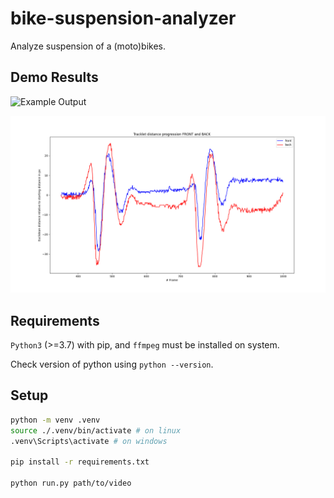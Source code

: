 # bike-suspension-analyzer

Analyze suspension of a (moto)bikes.

## Demo Results

![Example Output](./docs/example_output/out.gif)

![Result Plot](./docs/example_output/plot.png)

## Requirements

``Python3`` (>=3.7) with pip, and ``ffmpeg`` must be installed on system.

Check version of python using `python --version`.

## Setup

```bash
python -m venv .venv
source ./.venv/bin/activate # on linux
.venv\Scripts\activate # on windows

pip install -r requirements.txt

python run.py path/to/video
```



